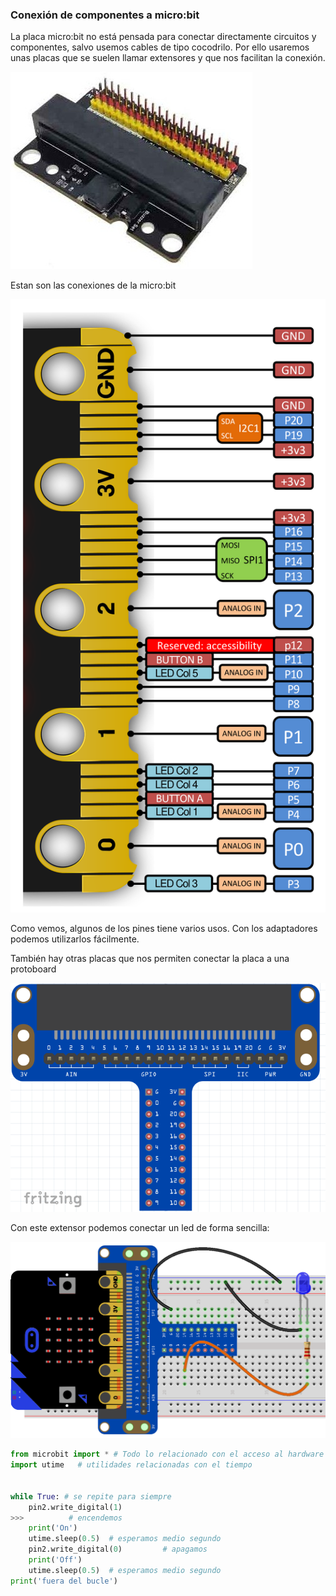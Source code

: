### Conexión de componentes a micro:bit

La placa micro:bit no está pensada para conectar directamente circuitos y componentes, salvo usemos cables de tipo cocodrilo. Por ello usaremos unas placas que se suelen llamar extensores y que nos facilitan la conexión.


![](./images/conector-microbit.jpg)


Estan son las conexiones de la micro:bit

![](./images/edge-connector-2.svg)

Como vemos, algunos de los pines tiene varios usos. Con los adaptadores podemos utilizarlos fácilmente.

También hay otras placas que nos permiten conectar la placa a una protoboard

![](./images/breakout-microbit.png)

Con este extensor podemos conectar un led de forma sencilla:

![](./images/microbit_led_bb.png)

```python
from microbit import * # Todo lo relacionado con el acceso al hardware de micro:bit
import utime   # utilidades relacionadas con el tiempo


while True: # se repite para siempre
    pin2.write_digital(1)
>>>          # encendemos
    print('On')
    utime.sleep(0.5)  # esperamos medio segundo
    pin2.write_digital(0)         # apagamos  
    print('Off')
    utime.sleep(0.5)  # esperamos medio segundo
print('fuera del bucle')
```

